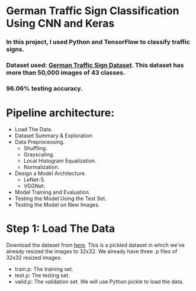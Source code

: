 # German Traffic Sign Classification Using CNN and Keras
### In this project, I used Python and TensorFlow to classify traffic signs.
### Dataset used: [German Traffic Sign Dataset](https://benchmark.ini.rub.de/?section=gtsrb&subsection=dataset). This dataset has more than 50,000 images of 43 classes.
### 96.06% testing accuracy.

# Pipeline architecture:
- Load The Data.
- Dataset Summary & Exploration
- Data Preprocessing.
  - Shuffling.
  - Grayscaling.
  - Local Histogram Equalization.
  - Normalization.
- Design a Model Architecture.
  - LeNet-5.
  - VGGNet.
- Model Training and Evaluation.
- Testing the Model Using the Test Set.
- Testing the Model on New Images.

# Step 1: Load The Data
Download the dataset from [here](https://sid.erda.dk/public/archives/daaeac0d7ce1152aea9b61d9f1e19370/published-archive.html). This is a pickled dataset in which we've already resized the images to 32x32.
We already have three .p files of 32x32 resized images:
* train.p: The training set.
* test.p: The testing set.
* valid.p: The validation set.
We will use Python pickle to load the data.


